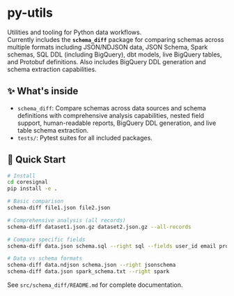 # py-utils

Utilities and tooling for Python data workflows.  
Currently includes the **`schema_diff`** package for comparing schemas across multiple formats including JSON/NDJSON data, JSON Schema, Spark schemas, SQL DDL (including BigQuery), dbt models, live BigQuery tables, and Protobuf definitions. Also includes BigQuery DDL generation and schema extraction capabilities.

## ✨ What's inside

- `schema_diff`: Compare schemas across data sources and schema definitions with comprehensive analysis capabilities, nested field support, human-readable reports, BigQuery DDL generation, and live table schema extraction.
- `tests/`: Pytest suites for all included packages.

## 🚀 Quick Start

```bash
# Install
cd coresignal
pip install -e .

# Basic comparison
schema-diff file1.json file2.json

# Comprehensive analysis (all records)
schema-diff dataset1.json.gz dataset2.json.gz --all-records

# Compare specific fields
schema-diff data.json schema.sql --right sql --fields user_id email profile.name

# Data vs schema formats
schema-diff data.ndjson schema.json --right jsonschema
schema-diff data.json spark_schema.txt --right spark
```

See `src/schema_diff/README.md` for complete documentation.

